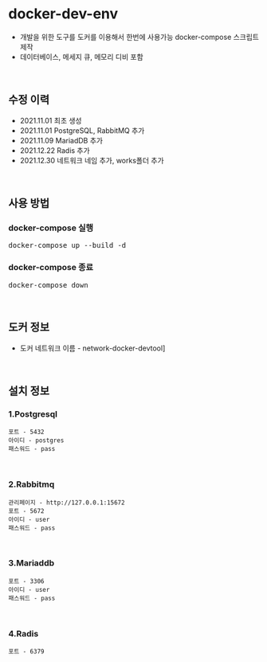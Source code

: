 # docker-dev-env
* 개발을 위한 도구를 도커를 이용해서 한번에 사용가능 docker-compose 스크립트 제작
* 데이터베이스, 메세지 큐, 메모리 디비 포함

</br>

## 수정 이력
* 2021.11.01 최초 생성
* 2021.11.01 PostgreSQL, RabbitMQ 추가
* 2021.11.09 MariadDB 추가
* 2021.12.22 Radis 추가
* 2021.12.30 네트워크 네임 추가, works폴더 추가

</br>

## 사용 방법 
### docker-compose 실행
<pre>
docker-compose up --build -d
</pre>

### docker-compose 종료
<pre>
docker-compose down
</pre>

</br>

## 도커 정보
+  도커 네트워크 이름 - network-docker-devtool]

</br>

## 설치 정보
### 1.Postgresql
```
포트 - 5432
아이디 - postgres
패스워드 - pass
```

</br>

### 2.Rabbitmq
```
관리페이지 - http://127.0.0.1:15672
포트 - 5672
아이디 - user
패스워드 - pass
```
</br>

### 3.Mariaddb
```
포트 - 3306
아이디 - user
패스워드 - pass
```

</br>

### 4.Radis
```
포트 - 6379
```
